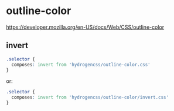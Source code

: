 # outline-color

https://developer.mozilla.org/en-US/docs/Web/CSS/outline-color

## invert
```css
.selector {
  composes: invert from 'hydrogencss/outline-color.css'
}
```

or:
```css
.selector {
  composes: invert from 'hydrogencss/outline-color/invert.css'
}
```

